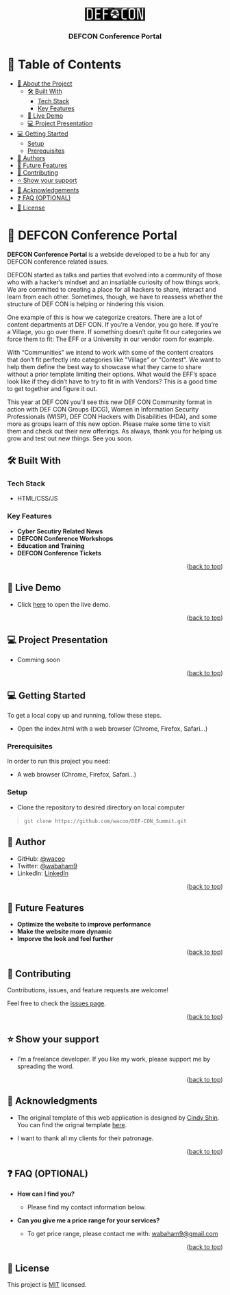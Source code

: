 <a name="readme-top"></a>

<!--
HOW TO USE:
This is an example of how you may give instructions on setting up your project locally.

Modify this file to match your project and remove sections that don't apply.

REQUIRED SECTIONS:
- Table of Contents
- About the Project
  - Built With
  - Live Demo
- Getting Started
- Authors
- Future Features
- Contributing
- Show your support
- Acknowledgements
- License

OPTIONAL SECTIONS:
- FAQ

After you're finished please remove all the comments and instructions!
-->

<div align="center">
  <!-- You are encouraged to replace this logo with your own! Otherwise you can also remove it. -->
  <img src="static/images/defcon_logo.png" alt="logo" width="140"  height="auto" />
  <br/>

  <h3><b>DEFCON Conference Portal</b></h3>

</div>


# 📗 Table of Contents

- [📖 About the Project](#about-project)
  - [🛠 Built With](#built-with)
    - [Tech Stack](#tech-stack)
    - [Key Features](#key-features)
  - [🚀 Live Demo](#live-demo)
  - [💻 Project Presentation](#presentation)
- [💻 Getting Started](#getting-started)
  - [Setup](#setup)
  - [Prerequisites](#prerequisites)
- [👥 Authors](#authors)
- [🔭 Future Features](#future-features)
- [🤝 Contributing](#contributing)
- [⭐️ Show your support](#support)
- [🙏 Acknowledgements](#acknowledgements)
- [❓ FAQ (OPTIONAL)](#faq)
- [📝 License](#license)

<!-- PROJECT DESCRIPTION  -->

# 📖 DEFCON Conference Portal <a name="about-project"></a>

**DEFCON Conference Portal** is a webside developed to be a hub for any DEFCON conference related issues. 

DEFCON started as talks and parties that evolved into a community of those who with a hacker’s mindset and an insatiable curiosity of how things work. We are committed to creating a place for all hackers to share, interact and learn from each other. Sometimes, though, we have to reassess whether the structure of DEF CON is helping or hindering this vision.

One example of this is how we categorize creators. There are a lot of content departments at DEF CON. If you’re a Vendor, you go here. If you’re a Village, you go over there. If something doesn’t quite fit our categories we force them to fit: The EFF or a University in our vendor room for example.

With “Communities” we intend to work with some of the content creators that don’t fit perfectly into categories like "Village" or "Contest". We want to help them define the best way to showcase what they came to share without a prior template limiting their options. What would the EFF’s space look like if they didn’t have to try to fit in with Vendors? This is a good time to get together and figure it out.

This year at DEF CON you’ll see this new DEF CON Community format in action with DEF CON Groups (DCG), Women in Information Security Professionals (WISP), DEF CON Hackers with Disabilities (HDA), and some more as groups learn of this new option. Please make some time to visit them and check out their new offerings. As always, thank you for helping us grow and test out new things. See you soon.

## 🛠 Built With <a name="built-with"></a>

### Tech Stack <a name="tech-stack"></a>
- HTML/CSS/JS


<!-- Features -->

### Key Features <a name="key-features"></a>
- **Cyber Secutiry Related News**
- **DEFCON Conference Workshops**
- **Education and Training**
- **DEFCON Conference Tickets**

<p align="right">(<a href="#readme-top">back to top</a>)</p>

<!-- LIVE DEMO  -->

## 🚀 Live Demo <a name="live-demo"></a>
- Click <a href="https://wacoo.github.io/DEF-CON_Summit/">here</a> to open the live demo.
<p align="right">(<a href="#readme-top">back to top</a>)</p>

## 💻 Project Presentation <a name="presentation"></a>
<!-- - Click <a href="">here</a> to open the presentation. -->
- Comming soon
<p align="right">(<a href="#readme-top">back to top</a>)</p>
<!-- GETTING STARTED -->

## 💻 Getting Started <a name="getting-started"></a>
To get a local copy up and running, follow these steps.
- Open the index.html with a web browser (Chrome, Firefox, Safari...)

### Prerequisites

In order to run this project you need:
- A web browser (Chrome, Firefox, Safari...)
<!--
Example command:

```sh
 gem install rails
```
 -->

### Setup
- Clone the repository to desired directory on local computer
> `git clone https://github.com/wacoo/DEF-CON_Summit.git`

## 👥 Author <a name="authors"></a>
- GitHub: [@wacoo](https://github.com/wacoo)
- Twitter: [@wabaham9](https://twitter.com/wabaham9)
- LinkedIn: [LinkedIn](https://linkedin.com/in/wondmagegn-abriham-b867289a)

<p align="right">(<a href="#readme-top">back to top</a>)</p>

<!-- FUTURE FEATURES -->

## 🔭 Future Features <a name="future-features"></a>
- **Optimize the website to improve performance**
- **Make the website more dynamic**
- **Imporve the look and feel further**

<p align="right">(<a href="#readme-top">back to top</a>)</p>

<!-- CONTRIBUTING -->

## 🤝 Contributing <a name="contributing"></a>

Contributions, issues, and feature requests are welcome!

Feel free to check the [issues page](../../issues/).

<p align="right">(<a href="#readme-top">back to top</a>)</p>

<!-- SUPPORT -->

## ⭐️ Show your support <a name="support"></a>

- I'm a freelance developer. If you like my work, please support me by spreading the word.

<p align="right">(<a href="#readme-top">back to top</a>)</p>

<!-- ACKNOWLEDGEMENTS -->

## 🙏 Acknowledgments <a name="acknowledgements"></a>
- The original template of this web application is designed by <a href="https://www.behance.net/adagio07">Cindy Shin</a>. You can find the orignal template <a href="https://www.behance.net/gallery/29845175/CC-Global-Summit-2015">here</a>.

- I want to thank all my clients for their patronage.

<p align="right">(<a href="#readme-top">back to top</a>)</p>

<!-- FAQ (optional) -->

## ❓ FAQ (OPTIONAL) <a name="faq"></a>
- **How can I find you?**

  - Please find my contact information below.

- **Can you give me a price range for your services?**

  - To get price range, please contact me with: wabaham9@gmail.com

<p align="right">(<a href="#readme-top">back to top</a>)</p>

<!-- LICENSE -->

## 📝 License <a name="license"></a>

This project is [MIT](MIT.md) licensed.
